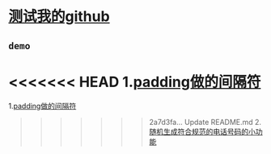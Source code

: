 # [测试我的github](https://github.com/MicahZJ/htmlStudy "悬停显示")  
## `demo`
<<<<<<< HEAD
1.[padding做的间隔符](http://htmlpreview.github.io/?https://github.com/MicahZJ/myGitDemo/blob/master/cssDemo/test.html "padding")<br>
=======
1.[padding做的间隔符](http://htmlpreview.github.io/?https://github.com/MicahZJ/myGitDemo/blob/master/JsDemo/test.html "padding")<br>
>>>>>>> 2a7d3fa... Update README.md
2.[随机生成符合规范的电话号码的小功能](http://htmlpreview.github.io/?https://github.com/MicahZJ/myGitDemo/blob/master/JsDemo/roundCreatePhone.html "round")<br>  
